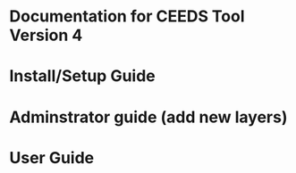 # Documentation for CEEDS Tool Version 4

# Install/Setup Guide

# Adminstrator guide (add new layers)

# User Guide


